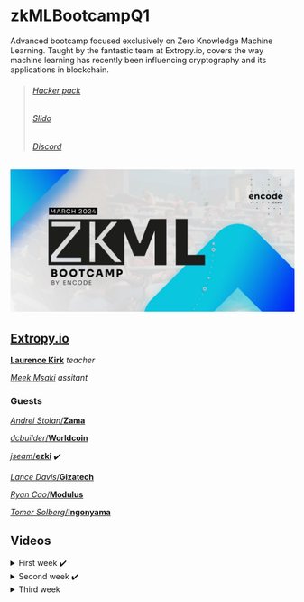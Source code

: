 # zkMLBootcampQ1

Advanced bootcamp focused exclusively on Zero Knowledge Machine Learning. Taught by the fantastic team at Extropy.io, covers the way machine learning has recently been influencing cryptography and its applications in blockchain.

> ###### [Hacker pack](https://encodeclub.notion.site/zkML-Bootcamp-Q1-2024-56797105136243a5b60d0cd509a13bf6)
>
> ###### [Slido](https://app.sli.do/event/erR9KGe8wQgsocRxxmpdjw)
>
> ###### [Discord](https://discord.gg/encodeclub)

## ![ZK](./img/ZK-ML_boot_banner_01.jpg)

## [Extropy.io](https://www.linkedin.com/company/extropy-io-ltd/)

[**Laurence Kirk**](https://www.linkedin.com/in/extropylaurence/) _teacher_

[_Meek Msaki_](https://www.linkedin.com/in/msaki/) _assitant_

### Guests

[_Andrei Stolan_/**Zama**](https://www.linkedin.com/in/andreistoian/)

[_dcbuilder_/**Worldcoin**](https://twitter.com/DCbuild3r)

[_jseam_/**ezki**](https://www.linkedin.com/in/jason-m-6147221/) ✔️

[_Lance Davis_/**Gizatech**](https://www.linkedin.com/in/lancendavis/)

[_Ryan Cao_/**Modulus**](https://www.linkedin.com/in/ryan-cao/)

[_Tomer Solberg_/**Ingonyama**](https://www.linkedin.com/in/tomer-solberg-a319a03/)

## Videos

<details>
<summary>First week ✔️</summary>

> [class 1](./class1)
> > 25 Mar [Fundamentals of ZKP and ML](https://youtu.be/1gkTFRL_asc)

> [class 2](./class2)
> > 26 Mar [Introduction to ML](https://youtu.be/y_Nl5PF8vX0)

> [class 3](./class3)
> > 27 Mar [Intro to zkML/Use cases](https://youtu.be/SnYBN3y3mp4)

> [class 4](./class4)
> > 28 Mar [EZKL workshop](https://youtu.be/2FWQvj4-3aw)

</details>
<details>
<summary>Second week ✔️</summary>

> [class 5](./class5)
> > 2 Apr [zkML timeline and challanges](https://youtu.be/6MXqRw7LLys)

> [class 6](./class6)
> > 3 Apr [zkSNARK process, commitment schemnes](https://youtu.be/reDs49uMvSA)

> [class 7](./class7)
> > 4 Apr [Modulus workshop](https://youtu.be/pjmNCduaYpY)

</details>
<details>
<summary>Third week </summary>

> [class 8](./class8)
> > 8 Apr [Ingonyama Workshop](https://www.youtube.com/watch?v=Lu4JFOR_Y-o)

> [class 9](./class9)
> > 9 Apr [zk Ganes Introduction]()

> [class 10](./class10)
> > 9 Apr [Tensor Plonk / Zero Gravity]()

</details>
